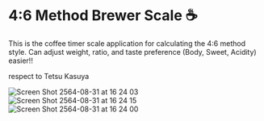 # 4:6 Method Brewer Scale ☕

This is the coffee timer scale application for calculating the 4:6 method style.
Can adjust weight, ratio, and taste preference (Body, Sweet, Acidity) easier!!

respect to Tetsu Kasuya

![Screen Shot 2564-08-31 at 16 24 03](https://user-images.githubusercontent.com/9361646/131477916-8e5d2fb3-6561-42f6-b2c8-1683f721343f.png)
![Screen Shot 2564-08-31 at 16 24 15](https://user-images.githubusercontent.com/9361646/131477901-a80fbc8c-6652-4ea7-aa69-95d663b1bc02.png)
![Screen Shot 2564-08-31 at 16 24 00](https://user-images.githubusercontent.com/9361646/131477921-516acd61-d229-4d19-ac3a-935b658950dc.png)
